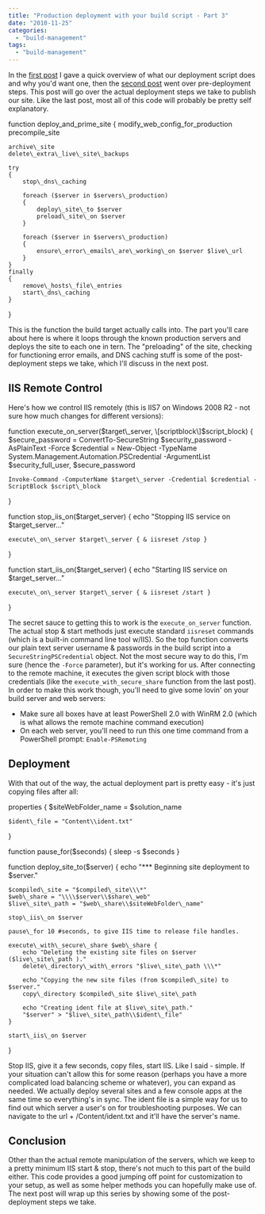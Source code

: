 ```yaml
---
title: "Production deployment with your build script - Part 3"
date: "2010-11-25"
categories: 
  - "build-management"
tags: 
  - "build-management"
---
```


In the [first post](http://darrell.mozingo.net/2010/09/24/production-deployment-with-your-build-script-part-1/) I gave a quick overview of what our deployment script does and why you'd want one, then the [second post](http://darrell.mozingo.net/2010/11/12/production-deployment-with-your-build-script-part-2/) went over pre-deployment steps. This post will go over the actual deployment steps we take to publish our site. Like the last post, most all of this code will probably be pretty self explanatory.

function deploy\_and\_prime\_site
{
	modify\_web\_config\_for\_production
	precompile\_site

	archive\_site
	delete\_extra\_live\_site\_backups

	try
	{
		stop\_dns\_caching

		foreach ($server in $servers\_production)
		{
			deploy\_site\_to $server
			preload\_site\_on $server
		}

		foreach ($server in $servers\_production)
		{
			ensure\_error\_emails\_are\_working\_on $server $live\_url
		}
	}
	finally
	{
		remove\_hosts\_file\_entries
		start\_dns\_caching
	}
}

This is the function the build target actually calls into. The part you'll care about here is where it loops through the known production servers and deploys the site to each one in tern. The "preloading" of the site, checking for functioning error emails, and DNS caching stuff is some of the post-deployment steps we take, which I'll discuss in the next post.

## IIS Remote Control

Here's how we control IIS remotely (this is IIS7 on Windows 2008 R2 - not sure how much changes for different versions):

function execute\_on\_server($target\_server, \[scriptblock\]$script\_block)
{
	$secure\_password = ConvertTo-SecureString $security\_password -AsPlainText -Force
	$credential = New-Object -TypeName System.Management.Automation.PSCredential -ArgumentList $security\_full\_user, $secure\_password

	Invoke-Command -ComputerName $target\_server -Credential $credential -ScriptBlock $script\_block
}

function stop\_iis\_on($target\_server)
{
	echo "Stopping IIS service on $target\_server..."

	execute\_on\_server $target\_server { & iisreset /stop }
}

function start\_iis\_on($target\_server)
{
	echo "Starting IIS service on $target\_server..."

	execute\_on\_server $target\_server { & iisreset /start }
}

The secret sauce to getting this to work is the `execute_on_server` function. The actual stop & start methods just execute standard `iisreset` commands (which is a built-in command line tool w/IIS). So the top function converts our plain text server username & passwords in the build script into a `SecureStringPSCredential` object. Not the most secure way to do this, I'm sure (hence the `-Force` parameter), but it's working for us. After connecting to the remote machine, it executes the given script block with those credentials (like the `execute_with_secure_share` function from the last post). In order to make this work though, you'll need to give some lovin' on your build server and web servers:

- Make sure all boxes have at least PowerShell 2.0 with WinRM 2.0 (which is what allows the remote machine command execution)
- On each web server, you'll need to run this one time command from a PowerShell prompt: `Enable-PSRemoting`

## Deployment

With that out of the way, the actual deployment part is pretty easy - it's just copying files after all:

properties {
	$siteWebFolder\_name = $solution\_name

	$ident\_file = "Content\\ident.txt"
}

function pause\_for($seconds)
{
	sleep -s $seconds
}

function deploy\_site\_to($server)
{
	echo "\*\*\* Beginning site deployment to $server."

	$compiled\_site = "$compiled\_site\\\*"
	$web\_share = "\\\\$server\\$share\_web"
	$live\_site\_path = "$web\_share\\$siteWebFolder\_name"

	stop\_iis\_on $server

	pause\_for 10 #seconds, to give IIS time to release file handles.

	execute\_with\_secure\_share $web\_share {
		echo "Deleting the existing site files on $server ($live\_site\_path )."
		delete\_directory\_with\_errors "$live\_site\_path \\\*"

		echo "Copying the new site files (from $compiled\_site) to $server."
		copy\_directory $compiled\_site $live\_site\_path 

		echo "Creating ident file at $live\_site\_path."
		"$server" > "$live\_site\_path\\$ident\_file"
	}

	start\_iis\_on $server
}

Stop IIS, give it a few seconds, copy files, start IIS. Like I said - simple. If your situation can't allow this for some reason (perhaps you have a more complicated load balancing scheme or whatever), you can expand as needed. We actually deploy several sites and a few console apps at the same time so everything's in sync. The ident file is a simple way for us to find out which server a user's on for troubleshooting purposes. We can navigate to the url + /Content/ident.txt and it'll have the server's name.

## Conclusion

Other than the actual remote manipulation of the servers, which we keep to a pretty minimum IIS start & stop, there's not much to this part of the build either. This code provides a good jumping off point for customization to your setup, as well as some helper methods you can hopefully make use of. The next post will wrap up this series by showing some of the post-deployment steps we take.
